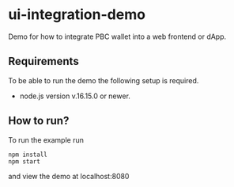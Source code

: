 # ui-integration-demo

Demo for how to integrate PBC wallet into a web frontend or dApp.

## Requirements

To be able to run the demo the following setup is required.

* node.js version v.16.15.0 or newer.

## How to run?

To run the example run

```shell
npm install
npm start
```

and view the demo at localhost:8080
